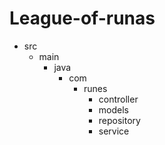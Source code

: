 # League-of-runas

- src
  - main
    - java
      - com
        - runes
          - controller
          - models
          - repository
          - service
